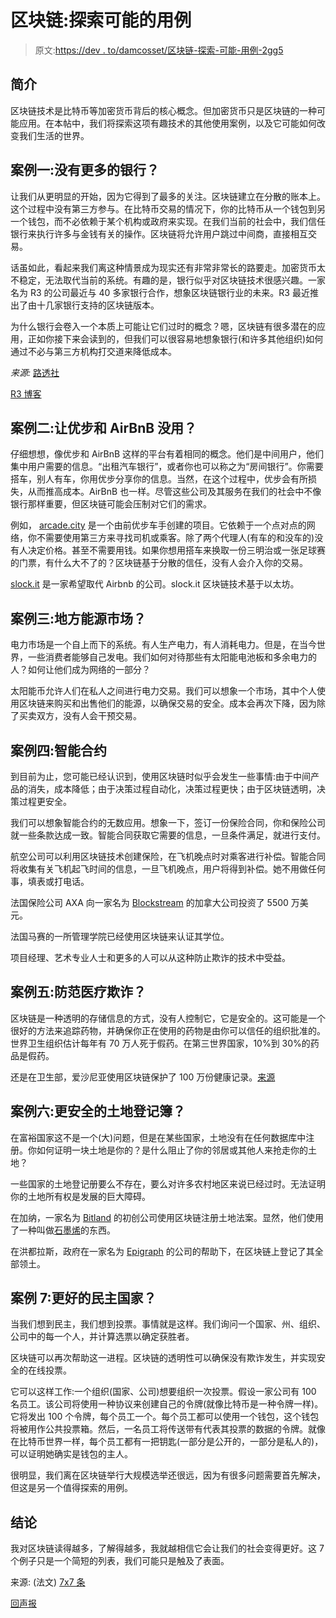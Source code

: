 # 区块链:探索可能的用例

> 原文:[https://dev . to/damcosset/区块链-探索-可能-用例-2gg5](https://dev.to/damcosset/blockchain-exploring-possible-use-cases-2gg5)

## 简介

区块链技术是比特币等加密货币背后的核心概念。但加密货币只是区块链的一种可能应用。在本帖中，我们将探索这项有趣技术的其他使用案例，以及它可能如何改变我们生活的世界。

## 案例一:没有更多的银行？

让我们从更明显的开始，因为它得到了最多的关注。区块链建立在分散的账本上。这个过程中没有第三方参与。在比特币交易的情况下，你的比特币从一个钱包到另一个钱包，而不必依赖于某个机构或政府来实现。在我们当前的社会中，我们信任银行来执行许多与金钱有关的操作。区块链将允许用户跳过中间商，直接相互交易。

话虽如此，看起来我们离这种情景成为现实还有非常非常长的路要走。加密货币太不稳定，无法取代当前的系统。有趣的是，银行似乎对区块链技术很感兴趣。一家名为 R3 的公司最近与 40 多家银行合作，想象区块链银行业的未来。R3 最近推出了由十几家银行支持的区块链版本。

为什么银行会卷入一个本质上可能让它们过时的概念？嗯，区块链有很多潜在的应用，正如你接下来会读到的，但我们可以很容易地想象银行(和许多其他组织)如何通过不必与第三方机构打交道来降低成本。

*来源:*
[路透社](https://www.reuters.com/article/us-r3-blockchain/bank-backed-r3-launches-new-version-of-its-blockchain-idUSKCN1C80MS)

[R3 博客](https://www.r3.com/blog/2017/10/31/r3-and-22-banks-build-real-time-international-payments-solution-on-corda-dlt-platform/)

## 案例二:让优步和 AirBnB 没用？

仔细想想，像优步和 AirBnB 这样的平台有着相同的概念。他们是中间用户，他们集中用户需要的信息。“出租汽车银行”，或者你也可以称之为“房间银行”。你需要搭车，别人有车，你用优步分享你的信息。当然，在这个过程中，优步会有所损失，从而推高成本。AirBnB 也一样。尽管这些公司及其服务在我们的社会中不像银行那样重要，但区块链可能会压制对它们的需求。

例如， [arcade.city](https://arcade.city/) 是一个由前优步车手创建的项目。它依赖于一个点对点的网络，你不需要使用第三方来寻找司机或乘客。除了两个代理人(有车的和没车的)没有人决定价格。甚至不需要用钱。如果你想用搭车来换取一份三明治或一张足球赛的门票，有什么大不了的？区块链基于分散的信任，没有人会介入你的交易。

[slock.it](https://slock.it/) 是一家希望取代 Airbnb 的公司。slock.it 区块链技术基于以太坊。

## 案例三:地方能源市场？

电力市场是一个自上而下的系统。有人生产电力，有人消耗电力。但是，在当今世界，一些消费者能够自己发电。我们如何对待那些有太阳能电池板和多余电力的人？如何让他们成为网络的一部分？

太阳能币允许人们在私人之间进行电力交易。我们可以想象一个市场，其中个人使用区块链来购买和出售他们的能源，以确保交易的安全。成本会再次下降，因为除了买卖双方，没有人会干预交易。

## 案例四:智能合约

到目前为止，您可能已经认识到，使用区块链时似乎会发生一些事情:由于中间产品的消失，成本降低；由于决策过程自动化，决策过程更快；由于区块链透明，决策过程更安全。

我们可以想象智能合约的无数应用。想象一下，签订一份保险合同，你和保险公司就一些条款达成一致。智能合同获取它需要的信息，一旦条件满足，就进行支付。

航空公司可以利用区块链技术创建保险，在飞机晚点时对乘客进行补偿。智能合同将收集有关飞机起飞时间的信息，一旦飞机晚点，用户将得到补偿。她不用做任何事，填表或打电话。

法国保险公司 AXA 向一家名为 [Blockstream](https://blockstream.com/) 的加拿大公司投资了 5500 万美元。

法国马赛的一所管理学院已经使用区块链来认证其学位。

项目经理、艺术专业人士和更多的人可以从这种防止欺诈的技术中受益。

## 案例五:防范医疗欺诈？

区块链是一种透明的存储信息的方式，没有人控制它，它是安全的。这可能是一个很好的方法来追踪药物，并确保你正在使用的药物是由你可以信任的组织批准的。世界卫生组织估计每年有 70 万人死于假药。在第三世界国家，10%到 30%的药品是假药。

还是在卫生部，爱沙尼亚使用区块链保护了 100 万份健康记录。[来源](http://uk.businessinsider.com/guardtime-estonian-health-records-industrial-blockchain-bitcoin-2016-3)

## 案例六:更安全的土地登记簿？

在富裕国家这不是一个(大)问题，但是在某些国家，土地没有在任何数据库中注册。你如何证明一块土地是你的？是什么阻止了你的邻居或其他人来抢走你的土地？

一些国家的土地登记册要么不存在，要么对许多农村地区来说已经过时。无法证明你的土地所有权是发展的巨大障碍。

在加纳，一家名为 [Bitland](http://www.bitland.world/about/) 的初创公司使用区块链注册土地法案。显然，他们使用了一种叫做[石墨烯](http://docs.bitshares.org/)的东西。

在洪都拉斯，政府在一家名为 [Epigraph](http://epigraph.io/index) 的公司的帮助下，在区块链上登记了其全部领土。

## 案例 7:更好的民主国家？

当我们想到民主，我们想到投票。事情就是这样。我们询问一个国家、州、组织、公司中的每一个人，并计算选票以确定获胜者。

区块链可以再次帮助这一进程。区块链的透明性可以确保没有欺诈发生，并实现安全的在线投票。

它可以这样工作:一个组织(国家、公司)想要组织一次投票。假设一家公司有 100 名员工。该公司将使用一种协议来创建自己的令牌(就像比特币是一种令牌一样)。它将发出 100 个令牌，每个员工一个。每个员工都可以使用一个钱包，这个钱包将被用作公共投票箱。然后，一名员工将传送带有代表其投票的数据的令牌。就像在比特币世界一样，每个员工都有一把钥匙(一部分是公开的，一部分是私人的)，可以证明她确实是钱包的主人。

很明显，我们离在区块链举行大规模选举还很远，因为有很多问题需要首先解决，但这是另一个值得探索的用例。

## 结论

我对区块链读得越多，了解得越多，我就越相信它会让我们的社会变得更好。这 7 个例子只是一个简短的列表，我们可能只是触及了表面。

来源: (法文)
[7x7 条](https://www.7x7.press/7-applications-possibles-de-la-technologie-blockchain)

[回声报](https://start.lesechos.fr/actu-entreprises/technologie-digital/blockchain-5-applications-concretes-et-revolutionnaires-7761.php)